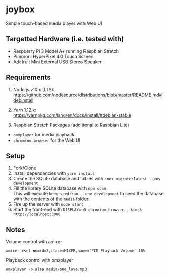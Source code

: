 # joybox
Simple touch-based media player with Web UI

## Targetted Hardware (i.e. tested with)
* Raspberry Pi 3 Model A+ running Raspbian Stretch
* Pimoroni HyperPixel 4.0 Touch Screen
* Adafruit Mini External USB Stereo Speaker

## Requirements
1. Node.js v10.x (LTS):  
https://github.com/nodesource/distributions/blob/master/README.md#debinstall

2. Yarn 1.12.x:  
https://yarnpkg.com/lang/en/docs/install/#debian-stable

3. Raspbian Stretch Packages (additional to Raspbian Lite)
* `omxplayer` for media playback
* `chromium-browser` for the Web UI

## Setup
1. Fork/Clone
2. Install dependencies with `yarn install`
3. Create the SQLite database and tables with `knex migrate:latest --env development`
4. Fill the library SQLite database with `npm scan`  
  This will execute `knex seed:run --env development` to seed the database with the contents of the `media` folder.
5. Fire up the server with `node start`
6. Start the front-end with `DISPLAY=:0 chromium-browser --kiosk http://localhost:3000`

## Notes
Volume control with amixer
```
amixer cset numid=3,iface=MIXER,name='PCM Playback Volume' 10%
```

Playback control with omxplayer
```
omxplayer -o alsa media/one_love.mp3
```
